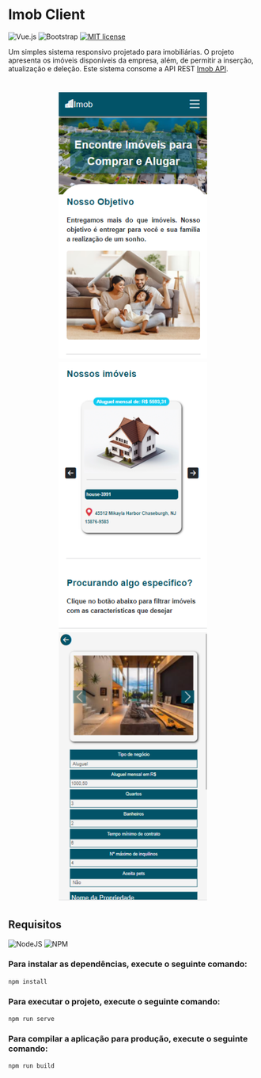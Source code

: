 # Imob Client

![Vue.js](https://img.shields.io/badge/vuejs-%2335495e.svg?style=for-the-badge&logo=vuedotjs&logoColor=%234FC08D)
![Bootstrap](https://img.shields.io/badge/bootstrap-%238511FA.svg?style=for-the-badge&logo=bootstrap&logoColor=white)
[![MIT license](https://img.shields.io/badge/License-MIT-blue.svg)](https://lbesson.mit-license.org/)

Um simples sistema responsivo projetado para imobiliárias. O projeto apresenta os imóveis disponíveis da empresa, além, de permitir a inserção, atualização e deleção. Este sistema consome a API REST [Imob API](https://github.com/Hiago-Laureano/imob-api).

<h1 align="center">
    <img src="./public/README/home1.png" width="300"/>
    <img src="./public/README/home2.png" width="300"/>
    <img src="./public/README/info_house.png" width="300"/>
</h1>

## Requisitos

![NodeJS](https://img.shields.io/badge/node.js-6DA55F?style=for-the-badge&logo=node.js&logoColor=white)
![NPM](https://img.shields.io/badge/NPM-%23CB3837.svg?style=for-the-badge&logo=npm&logoColor=white)

### Para instalar as dependências, execute o seguinte comando:
```
npm install
```

### Para executar o projeto, execute o seguinte comando:
```
npm run serve
```

### Para compilar a aplicação para produção, execute o seguinte comando:
```
npm run build
```